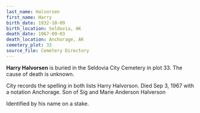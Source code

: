 ```yaml
---
last_name: Halvorsen
first_name: Harry
birth_date: 1932-10-09
birth_location: Seldovia, AK
death_date: 1967-09-03
death_location: Anchorage, AK
cemetery_plot: 33
source_file: Cemetery Directory
---
```

**Harry   Halvorsen** is buried in the Seldovia City Cemetery in plot 33.  The cause of death is unknown.

City records the spelling in both lists Harry Halvorson. Died Sep 3, 1967 with a notation Anchorage. Son of Sig and Marie Anderson Halverson

Identified by his name on a stake.
